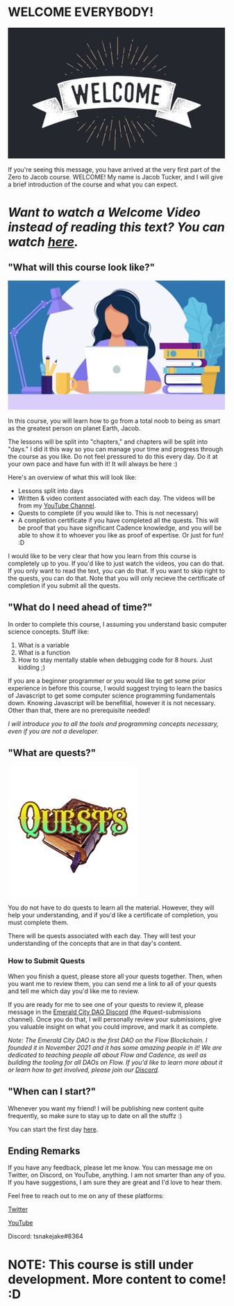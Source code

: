 # WELCOME EVERYBODY!

<img src="./images/welcome.jpeg" alt="drawing" width="500"/>

If you're seeing this message, you have arrived at the very first part of the Zero to Jacob course. WELCOME! My name is Jacob Tucker, and I will give a brief introduction of the course and what you can expect.

# *Want to watch a Welcome Video instead of reading this text? You can watch <a href="https://www.youtube.com/watch?v=JBtmLjZBR6M" target="_blank">here</a>.*

## "What will this course look like?"

<img src="./images/course.png" alt="drawing" width="500"/>

In this course, you will learn how to go from a total noob to being as smart as the greatest person on planet Earth, Jacob.

The lessons will be split into "chapters," and chapters will be split into "days." I did it this way so you can manage your time and progress through the course as you like. Do not feel pressured to do this every day. Do it at your own pace and have fun with it! It will always be here :)

Here's an overview of what this will look like:
- Lessons split into days
- Written & video content associated with each day. The videos will be from my [YouTube Channel](https://www.youtube.com/channel/UCf6DzMRwj7SJ3nPrZqd5hHw).
- Quests to complete (if you would like to. This is not necessary)
- A completion certificate if you have completed all the quests. This will be proof that you have significant Cadence knowledge, and you will be able to show it to whoever you like as proof of expertise. Or just for fun! :D

I would like to be very clear that how you learn from this course is completely up to you. If you'd like to just watch the videos, you can do that. If you only want to read the text, you can do that. If you want to skip right to the quests, you can do that. Note that you will only recieve the certificate of completion if you submit all the quests.

## "What do I need ahead of time?"

In order to complete this course, I assuming you understand basic computer science concepts. Stuff like:
1. What is a variable
2. What is a function
3. How to stay mentally stable when debugging code for 8 hours. Just kidding ;)

If you are a beginner programmer or you would like to get some prior experience in before this course, I would suggest trying to learn the basics of Javascript to get some computer science programming fundamentals down. Knowing Javascript will be benefitial, however it is not necessary. Other than that, there are no prerequisite needed! 

*I will introduce you to all the tools and programming concepts necessary, even if you are not a developer.*

## "What are quests?"

<img src="./images/quests.png" alt="drawing" width="300"/>

You do not have to do quests to learn all the material. However, they will help your understanding, and if you'd like a certificate of completion, you must complete them.

There will be quests associated with each day. They will test your understanding of the concepts that are in that day's content. 

### How to Submit Quests

When you finish a quest, please store all your quests together. Then, when you want me to review them, you can send me a link to all of your quests and tell me which day you'd like me to review.

If you are ready for me to see one of your quests to review it, please message in the [Emerald City DAO Discord](https://discord.gg/z6zgjr7HEm) (the #quest-submissions channel). Once you do that, I will personally review your submissions, give you valuable insight on what you could improve, and mark it as complete.

*Note: The Emerald City DAO is the first DAO on the Flow Blockchain. I founded it in November 2021 and it has some amazing people in it! We are dedicated to teaching people all about Flow and Cadence, as well as building the tooling for all DAOs on Flow. If you'd like to learn more about it or learn how to get involved, please join our [Discord](https://discord.gg/emeraldcity).*

## "When can I start?"

Whenever you want my friend! I will be publishing new content quite frequently, so make sure to stay up to date on all the stuffz :)

You can start the first day [here](https://github.com/jacob-tucker/Flow-Zero-to-Jacob/tree/main/chapter1/day1).

## Ending Remarks

If you have any feedback, please let me know. You can message me on Twitter, on Discord, on YouTube, anything. I am not smarter than any of you. If you have suggestions, I am sure they are great and I'd love to hear them.

Feel free to reach out to me on any of these platforms:

[Twitter](https://twitter.com/jacobmtucker)

[YouTube](https://www.youtube.com/channel/UCf6DzMRwj7SJ3nPrZqd5hHw)

Discord: tsnakejake#8364

# NOTE: This course is still under development. More content to come! :D